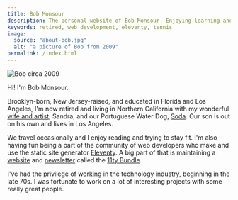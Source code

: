 ```yaml
---
title: Bob Monsour
description: The personal website of Bob Monsour. Enjoying learning and deploying websites with 11ty and Netlify.
keywords: retired, web development, eleventy, tennis
image:
  source: "about-bob.jpg"
  alt: "a picture of Bob from 2009"
permalink: /index.html
---
```


<img src="/assets/img/about-bob.jpg" class="about-img" alt="Bob circa 2009" sizes="100px" loading="eager">

<div class="post flow">

Hi! I'm Bob Monsour.

Brooklyn-born, New Jersey-raised, and educated in Florida and Los Angeles, I'm now retired and living in Northern California with my wonderful [wife and artist](https://www.tascafineart.com/), Sandra, and our Portuguese Water Dog, [Soda](/soda/). Our son is out on his own and lives in Los Angeles.

We travel occasionally and I enjoy reading and trying to stay fit. I'm also having fun being a part of the community of web developers who make and use the static site generator [Eleventy](https://11ty.dev). A big part of that is maintaining a [website](https://11tybundle.dev) and [newsletter](https://buttondown.com/11tybundle) called the [11ty Bundle](https://11tybundle.dev).

I've had the privilege of working in the technology industry, beginning in the late 70s. I was fortunate to work on a lot of interesting projects with some really great people.

</div>
